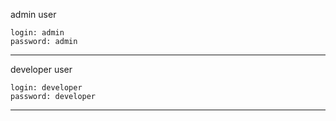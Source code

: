 admin user 
    
    login: admin
    password: admin
----------------------

developer user

    login: developer
    password: developer
-----------------------